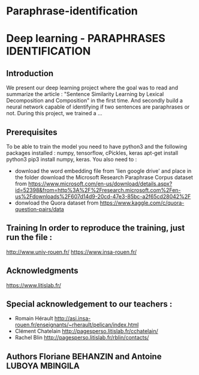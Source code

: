 # Paraphrase-identification 
# Deep learning - PARAPHRASES IDENTIFICATION 
## Introduction
We present our deep learning project where the goal was to read and summarize the article : "Sentence Similarity Learning by Lexical Decomposition and Composition" in the first time. And secondly build a neural network capable of identifying if two sentences are paraphrases or not. During this project, we trained a ... 

## Prerequisites 
To be able to train the model you need to have python3 and the following packages installed : numpy, tensorflow, cPickles, keras apt-get install python3 pip3 install numpy, keras. You also need to :
* download the word embedding file from 'lien google drive' and place in the folder download the Microsoft Research Paraphrase Corpus dataset from https://www.microsoft.com/en-us/download/details.aspx?id=52398&from=http%3A%2F%2Fresearch.microsoft.com%2Fen-us%2Fdownloads%2F607d14d9-20cd-47e3-85bc-a2f65cd28042%2F 
* donwload the Quora dataset from https://www.kaggle.com/c/quora-question-pairs/data 

## Training In order to reproduce the training, just run the file :
http://www.univ-rouen.fr/ https://www.insa-rouen.fr/ 

## Acknowledgments
https://www.litislab.fr/ 

## Special acknowledgement to our teachers : 
* Romain Hérault http://asi.insa-rouen.fr/enseignants/~rherault/pelican/index.html 
* Clément Chatelain http://pagesperso.litislab.fr/cchatelain/ 
* Rachel Blin http://pagesperso.litislab.fr/rblin/contacts/ 

## Authors Floriane BEHANZIN and  Antoine LUBOYA MBINGILA
